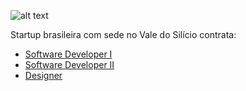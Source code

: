 ![alt text](http://www.idxpanalytics.com/img/logo.png "IDXP Analytics")

Startup brasileira com sede no Vale do Silício contrata:

- [Software Developer I](https://github.com/idxp/hiring/blob/master/developer-I.md)
- [Software Developer II](https://github.com/idxp/hiring/blob/master/developer-II.md)
- [Designer](https://github.com/idxp/hiring/blob/master/designer.md)
